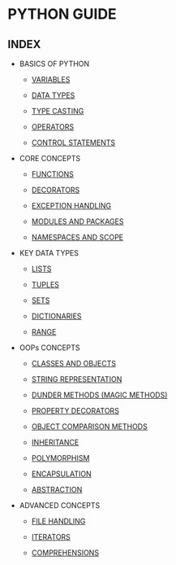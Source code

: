 # PYTHON GUIDE

## INDEX

- BASICS OF PYTHON

  - [VARIABLES](basics/variables.md)

  - [DATA TYPES](basics/data-types.md)

  - [TYPE CASTING](basics/type-casting.md)

  - [OPERATORS](basics/operators.md)

  - [CONTROL STATEMENTS](basics/control-statements.md)

- CORE CONCEPTS

  - [FUNCTIONS](core/functions.md)

  - [DECORATORS](core/decorators.md)

  - [EXCEPTION HANDLING](core/exception-handling.md)

  - [MODULES AND PACKAGES](core/modules-packages.md)

  - [NAMESPACES AND SCOPE](core/namespaces-scope.md)

- KEY DATA TYPES

  - [LISTS](datatypes/lists.md)

  - [TUPLES](datatypes/tuples.md)

  - [SETS](datatypes/sets.md)

  - [DICTIONARIES](datatypes/dicts.md)

  - [RANGE](datatypes/range.md)

- OOPs CONCEPTS

  - [CLASSES AND OBJECTS](OOPs/classes-objects.md)

  - [STRING REPRESENTATION](OOPs/string-representation.md)

  - [DUNDER METHODS (MAGIC METHODS)](OOPs/dunder-methods.md)

  - [PROPERTY DECORATORS](OOPs/property-decorators.md)

  - [OBJECT COMPARISON METHODS](OOPs/object-comparison.md)

  - [INHERITANCE](OOPs/inheritance.md)

  - [POLYMORPHISM](OOPs/polymorphism.md)

  - [ENCAPSULATION](OOPs/encapsulation.md)

  - [ABSTRACTION](OOPs/abstraction.md)

- ADVANCED CONCEPTS

  - [FILE HANDLING](advancedConcepts/file-handling.md)

  - [ITERATORS](advancedConcepts/iterators.md)

  - [COMPREHENSIONS](advancedConcepts/comprehensions.md)
